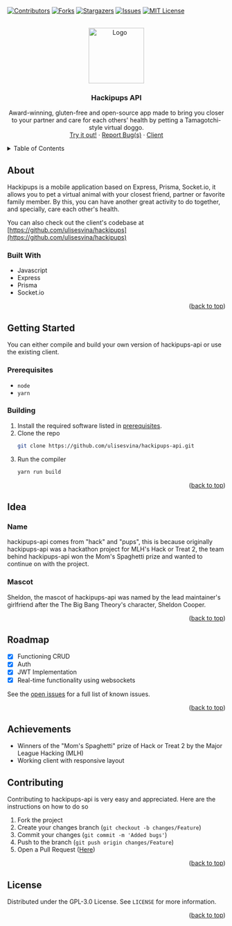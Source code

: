 <div id="top"></div>

[![Contributors][contributors-shield]][contributors-url] [![Forks][forks-shield]][forks-url] [![Stargazers][stars-shield]][stars-url] [![Issues][issues-shield]][issues-url] [![MIT License][license-shield]][license-url]

<br />

<div align="center">
  <a href="https://github.com/ulisesvina/hackipups-api">
    <img src="https://cdn.discordapp.com/attachments/1033175931688333354/1033403718126800936/unknown.png" alt="Logo" width="128">
  </a>

  <h3 align="center">Hackipups API</h3>

  <p align="center">
    Award-winning, gluten-free and open-source app made to bring you closer to your partner and care for each others' health by petting a Tamagotchi-style virtual doggo.
    <br />
    <a href="https://hackipups-api.vercel.app/">Try it out!</a>
    ·
    <a href="https://github.com/ulisesvina/hackipups-api/issues">Report Bug(s)</a>
    ·
    <a href="https://github.com/ulisesvina/hackipups">Client</a>
  </p>

</div>

<details>
  <summary>Table of Contents</summary>
  <ol>
    <li>
      <a href="#about">About</a>
      <ul>
        <li><a href="#built-with">Built With</a></li>
      </ul>
    </li>
    <li>
      <a href="#getting-started">Getting Started</a>
      <ul>
        <li><a href="#prerequisites">Prerequisites</a></li>
        <li><a href="#building">Building</a></li>
      </ul>
    </li>
    <li><a href="#why">Idea</a></li>
      <ul>
        <li><a href="#name">Name</a></li>
        <li><a href="#mascot">Mascot</a></li>
      </ul>
    <li><a href="#roadmap">Roadmap</a></li>
    <li><a href="#achievements">Achievements</a></li>
    <li><a href="#contributing">Contributing</a></li>
    <li><a href="#license">License</a></li>
  </ol>
</details>



## About

Hackipups is a mobile application based on Express, Prisma, Socket.io, it allows you to pet a virtual animal with your closest friend, partner or favorite family member. By this, you can have another great activity to do together, and specially, care each other's health.

You can also check out the client's codebase at [https://github.com/ulisesvina/hackipups](https://github.com/ulisesvina/hackipups)

### Built With

* Javascript
* Express
* Prisma
* Socket.io

<p align="right">(<a href="#top">back to top</a>)</p>

## Getting Started

You can either compile and build your own version of hackipups-api or use the existing client.

### Prerequisites

* `node`
* `yarn`

### Building

1. Install the required software listed in <a href="#prerequisites">prerequisites</a>.
2. Clone the repo
   ```sh
   git clone https://github.com/ulisesvina/hackipups-api.git
   ```
3. Run the compiler
   ```sh
   yarn run build
   ```

<p align="right">(<a href="#top">back to top</a>)</p>



## Idea

### Name

hackipups-api comes from "hack" and "pups", this is because originally hackipups-api was a hackathon project for MLH's Hack or Treat 2, the team behind hackipups-api won the Mom's Spaghetti prize and wanted to continue on with the project.

### Mascot

Sheldon, the mascot of hackipups-api was named by the lead maintainer's girlfriend after the The Big Bang Theory's character, Sheldon Cooper.

<p align="right">(<a href="#top">back to top</a>)</p>

## Roadmap

- [x] Functioning CRUD
- [x] Auth
- [x] JWT Implementation
- [x] Real-time functionality using websockets

See the [open issues](https://github.com/ulisesvina/hackipups-api/issues) for a full list of known issues.

<p align="right">(<a href="#top">back to top</a>)</p>

## Achievements

- Winners of the "Mom's Spaghetti" prize of Hack or Treat 2 by the Major League Hacking (MLH)
- Working client with responsive layout

## Contributing

Contributing to hackipups-api is very easy and appreciated. Here are the instructions on how to do so

1. Fork the project
2. Create your changes branch (`git checkout -b changes/Feature`)
3. Commit your changes (`git commit -m 'Added bugs'`)
4. Push to the branch (`git push origin changes/Feature`)
5. Open a Pull Request (<a href="https://github.com/ulisesvina/hackipups-api/pulls">Here</a>)

<p align="right">(<a href="#top">back to top</a>)</p>

## License

Distributed under the GPL-3.0 License. See `LICENSE` for more information.

<p align="right">(<a href="#top">back to top</a>)</p>

[contributors-shield]: https://img.shields.io/github/contributors/ulisesvina/hackipups-api?style=for-the-badge
[contributors-url]: https://github.com/ulisesvina/hackipups-api/graphs/contributors
[forks-shield]: https://img.shields.io/github/forks/ulisesvina/hackipups-api?style=for-the-badge
[forks-url]: https://github.com/ulisesvina/hackipups-api/network/members
[stars-shield]: https://img.shields.io/github/stars/ulisesvina/hackipups-api?style=for-the-badge
[stars-url]: https://github.com/ulisesvina/hackipups-api/stargazers
[issues-shield]: https://img.shields.io/github/issues/ulisesvina/hackipups-api?style=for-the-badge
[issues-url]: https://github.com/ulisesvina/hackipups-api/issues
[license-shield]: https://img.shields.io/github/license/ulisesvina/hackipups-api?style=for-the-badge
[license-url]: https://github.com/ulisesvina/hackipups-api/blob/master/LICENSE
